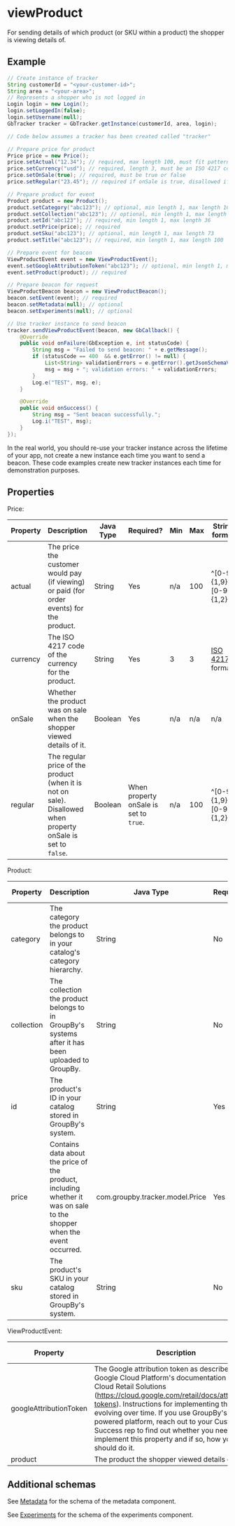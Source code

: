 # viewProduct

For sending details of which product (or SKU within a product) the shopper is viewing details of.

## Example

```java
// Create instance of tracker
String customerId = "<your-customer-id>";
String area = "<your-area>";
// Represents a shopper who is not logged in
Login login = new Login();
login.setLoggedIn(false);
login.setUsername(null);
GbTracker tracker = GbTracker.getInstance(customerId, area, login);

// Code below assumes a tracker has been created called "tracker"

// Prepare price for product
Price price = new Price();
price.setActual("12.34"); // required, max length 100, must fit pattern ^[0-9]{1,9}\\.?[0-9]{1,2}$
price.setCurrency("usd"); // required, length 3, must be an ISO 4217 code
price.setOnSale(true); // required, must be true or false
price.setRegular("23.45"); // required if onSale is true, disallowed if onSale is false, max length 100, must fit pattern ^[0-9]{1,9}\\.?[0-9]{1,2}$

// Prepare product for event
Product product = new Product();
product.setCategory("abc123"); // optional, min length 1, max length 100
product.setCollection("abc123"); // optional, min length 1, max length 50, defaults to "default"
product.setId("abc123"); // required, min length 1, max length 36
product.setPrice(price); // required
product.setSku("abc123"); // optional, min length 1, max length 73
product.setTitle("abc123"); // required, min length 1, max length 100

// Prepare event for beacon
ViewProductEvent event = new ViewProductEvent();
event.setGoogleAttributionToken("abc123"); // optional, min length 1, max length 100
event.setProduct(product); // required

// Prepare beacon for request
ViewProductBeacon beacon = new ViewProductBeacon();
beacon.setEvent(event); // required
beacon.setMetadata(null); // optional
beacon.setExperiments(null); // optional

// Use tracker instance to send beacon
tracker.sendViewProductEvent(beacon, new GbCallback() {
    @Override
    public void onFailure(GbException e, int statusCode) {
        String msg = "Failed to send beacon: " + e.getMessage();
        if (statusCode == 400  && e.getError() != null) {
            List<String> validationErrors = e.getError().getJsonSchemaValidationErrors();
            msg = msg + "; validation errors: " + validationErrors;
        }
        Log.e("TEST", msg, e);
    }

    @Override
    public void onSuccess() {
        String msg = "Sent beacon successfully.";
        Log.i("TEST", msg);
    }
});
```

In the real world, you should re-use your tracker instance across the lifetime of your app, not create a new instance each time you want to send a beacon. These code examples create new tracker instances each time for demonstration purposes.

## Properties

Price:

| Property | Description | Java Type | Required? | Min | Max | String format |
| -------- | ----------- | --------- | --------- | --- | --- | ------------- |
| actual | The price the customer would pay (if viewing) or paid (for order events) for the product. | String | Yes | n/a | 100 | ^[0-9]{1,9}\\.?[0-9]{1,2}$ |
| currency | The ISO 4217 code of the currency for the product. | String | Yes | 3 | 3 | [ISO 4217](https://en.wikipedia.org/wiki/ISO_4217) format |
| onSale | Whether the product was on sale when the shopper viewed details of it. | Boolean | Yes | n/a | n/a | n/a |
| regular | The regular price of the product (when it is not on sale). Disallowed when property onSale is set to `false`. | Boolean | When property onSale is set to `true`. | n/a | 100 | ^[0-9]{1,9}\\.?[0-9]{1,2}$ |

Product:

| Property | Description | Java Type | Required? | Min | Max | String format |
| -------- | ----------- | --------- | --------- | --- | --- | ------------- |
| category | The category the product belongs to in your catalog's category hierarchy. | String | No | 1 | 100 | n/a |
| collection | The collection the product belongs to in GroupBy's systems after it has been uploaded to GroupBy. | String | No | 1 | 100 | n/a |
| id | The product's ID in your catalog stored in GroupBy's system. | String | Yes | 1 | 36 | n/a |
| price | Contains data about the price of the product, including whether it was on sale to the shopper when the event occurred. | com.groupby.tracker.model.Price | Yes | n/a | n/a | n/a |
| sku | The product's SKU in your catalog stored in GroupBy's system. | String | No | 1 | 73 | n/a |


ViewProductEvent:

| Property | Description | Java Type | Required? | Min | Max | String format |
| -------- | ----------- | --------- | --------- | --- | --- | ------------- |
| googleAttributionToken | The Google attribution token as described in Google Cloud Platform's documentation for Cloud Retail Solutions (https://cloud.google.com/retail/docs/attribution-tokens). Instructions for implementing this are evolving over time. If you use GroupBy's Google-powered platform, reach out to your Customer Success rep to find out whether you need to implement this property and if so, how you should do it. | String | No | 1 | 100 | n/a |
| product | The product the shopper viewed details of. | com.groupby.tracker.model.Product | Yes | n/a | n/a | n/a |

## Additional schemas

See [Metadata](metadata.md) for the schema of the metadata component.

See [Experiments](experiments.md) for the schema of the experiments component.


